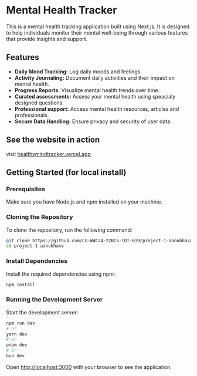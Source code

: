 # Mental Health Tracker

This is a mental health tracking application built using Next.js. It is designed to help individuals monitor their mental well-being through various features that provide insights and support.

## Features
- **Daily Mood Tracking:** Log daily moods and feelings.
- **Activity Journaling:** Document daily activities and their impact on mental health.
- **Progress Reports:** Visualize mental health trends over time.
- **Curated assessments:** Assess your mental health using speacialy designed questions.
- **Professional support:** Access mental health resources, articles and professionals.
- **Secure Data Handling:** Ensure privacy and security of user data.

## See the website in action
visit [healthymindtracker.vercel.app](https://healthymindtracker.vercel.app/)

## Getting Started (for local install)

### Prerequisites
Make sure you have Node.js and npm installed on your machine.

### Cloning the Repository
To clone the repository, run the following command:
```bash
git clone https://github.com/CU-WWC24-22BCS-IOT-619/project-1-aanubhavv.git
cd project-1-aanubhavv
```

### Install Dependencies
Install the required dependencies using npm:
```bash
npm install
```

### Running the Development Server
Start the development server:
```bash
npm run dev
# or
yarn dev
# or
pnpm dev
# or
bun dev
```
Open [http://localhost:3000](http://localhost:3000) with your browser to see the application.
